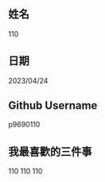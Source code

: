 姓名
----
110

日期
----
2023/04/24

Github Username
---------------
p9690110

我最喜歡的三件事
---------------
110 110 110